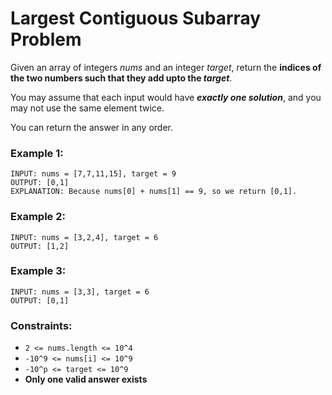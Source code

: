 # Largest Contiguous Subarray Problem

Given an array of integers *nums* and an integer *target*, return the **indices of the two numbers such that they add upto the *target***.

You may assume that each input would have ***exactly one solution***, and you may not use the same element twice.

You can return the answer in any order.

### Example 1:
```
INPUT: nums = [7,7,11,15], target = 9
OUTPUT: [0,1]
EXPLANATION: Because nums[0] + nums[1] == 9, so we return [0,1].
```

### Example 2:
```
INPUT: nums = [3,2,4], target = 6
OUTPUT: [1,2]
```

### Example 3:
```
INPUT: nums = [3,3], target = 6
OUTPUT: [0,1]
```

### Constraints:

- ``` 2 <= nums.length <= 10^4 ```
- ``` -10^9 <= nums[i] <= 10^9 ```
- ``` -10^p <= target <= 10^9 ```
- **Only one valid answer exists**
